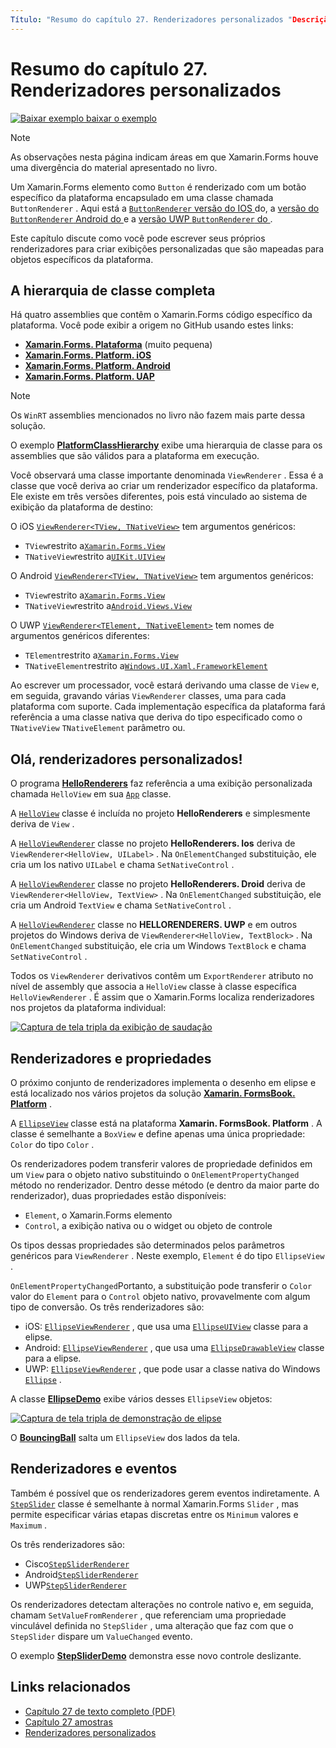 ```yaml
---
Título: "Resumo do capítulo 27. Renderizadores personalizados "Descrição:" Criando aplicativos móveis com Xamarin.Forms : Resumo do capítulo 27. Renderizadores personalizados "MS. Prod: xamarin MS. Technology: xamarin-Forms MS. AssetID: 49961953-9336-4FD4-A42F-6D9B05FF52E7 autor: davidbritch MS. Author: dabritch MS. Date: 07/18/2018 no-loc: [ Xamarin.Forms , Xamarin.Essentials ]
---
```


# <a name="summary-of-chapter-27-custom-renderers"></a>Resumo do capítulo 27. Renderizadores personalizados

[![Baixar exemplo ](~/media/shared/download.png) baixar o exemplo](https://github.com/xamarin/xamarin-forms-book-samples/tree/master/Chapter27)

> [!NOTE] 
> As observações nesta página indicam áreas em que Xamarin.Forms houve uma divergência do material apresentado no livro.

Um Xamarin.Forms elemento como `Button` é renderizado com um botão específico da plataforma encapsulado em uma classe chamada `ButtonRenderer` .  Aqui está a [ `ButtonRenderer` versão do IOS ](https://github.com/xamarin/Xamarin.Forms/blob/master/Xamarin.Forms.Platform.iOS/Renderers/ButtonRenderer.cs)do, a [versão do `ButtonRenderer` Android do ](https://github.com/xamarin/Xamarin.Forms/blob/master/Xamarin.Forms.Platform.Android/Renderers/ButtonRenderer.cs)e a [versão UWP `ButtonRenderer` do ](https://github.com/xamarin/Xamarin.Forms/blob/master/Xamarin.Forms.Platform.UAP/ButtonRenderer.cs).

Este capítulo discute como você pode escrever seus próprios renderizadores para criar exibições personalizadas que são mapeadas para objetos específicos da plataforma.

## <a name="the-complete-class-hierarchy"></a>A hierarquia de classe completa

Há quatro assemblies que contêm o Xamarin.Forms código específico da plataforma.
Você pode exibir a origem no GitHub usando estes links:

- [**Xamarin.Forms. Plataforma**](https://github.com/xamarin/Xamarin.Forms/tree/master/Xamarin.Forms.Platform) (muito pequena)
- [**Xamarin.Forms. Platform. iOS**](https://github.com/xamarin/Xamarin.Forms/tree/master/Xamarin.Forms.Platform.iOS)
- [**Xamarin.Forms. Platform. Android**](https://github.com/xamarin/Xamarin.Forms/tree/master/Xamarin.Forms.Platform.Android)
- [**Xamarin.Forms. Platform. UAP**](https://github.com/xamarin/Xamarin.Forms/tree/master/Xamarin.Forms.Platform.UAP)

> [!NOTE]
> Os `WinRT` assemblies mencionados no livro não fazem mais parte dessa solução. 

O exemplo [**PlatformClassHierarchy**](https://github.com/xamarin/xamarin-forms-book-samples/tree/master/Chapter27/PlatformClassHierarchy) exibe uma hierarquia de classe para os assemblies que são válidos para a plataforma em execução.

Você observará uma classe importante denominada `ViewRenderer` . Essa é a classe que você deriva ao criar um renderizador específico da plataforma. Ele existe em três versões diferentes, pois está vinculado ao sistema de exibição da plataforma de destino:

O iOS [`ViewRenderer<TView, TNativeView>`](https://github.com/xamarin/Xamarin.Forms/blob/master/Xamarin.Forms.Platform.iOS/ViewRenderer.cs#L25) tem argumentos genéricos:

- `TView`restrito a[`Xamarin.Forms.View`](xref:Xamarin.Forms.View)
- `TNativeView`restrito a[`UIKit.UIView`](xref:UIKit.UIView)

O Android [`ViewRenderer<TView, TNativeView>`](https://github.com/xamarin/Xamarin.Forms/blob/master/Xamarin.Forms.Platform.Android/ViewRenderer.cs#L17) tem argumentos genéricos:

- `TView`restrito a[`Xamarin.Forms.View`](xref:Xamarin.Forms.View)
- `TNativeView`restrito a[`Android.Views.View`](xref:Android.Views.View)

O UWP [`ViewRenderer<TElement, TNativeElement>`](https://github.com/xamarin/Xamarin.Forms/blob/master/Xamarin.Forms.Platform.UAP/ViewRenderer.cs#L6) tem nomes de argumentos genéricos diferentes:

- `TElement`restrito a[`Xamarin.Forms.View`](xref:Xamarin.Forms.View)
- `TNativeElement`restrito a[`Windows.UI.Xaml.FrameworkElement`](/uwp/api/Windows.UI.Xaml.FrameworkElement)

Ao escrever um processador, você estará derivando uma classe de `View` e, em seguida, gravando várias `ViewRenderer` classes, uma para cada plataforma com suporte. Cada implementação específica da plataforma fará referência a uma classe nativa que deriva do tipo especificado como o `TNativeView` `TNativeElement` parâmetro ou.

## <a name="hello-custom-renderers"></a>Olá, renderizadores personalizados!

O programa [**HelloRenderers**](https://github.com/xamarin/xamarin-forms-book-samples/tree/master/Chapter27/HelloRenderers) faz referência a uma exibição personalizada chamada `HelloView` em sua [`App`](https://github.com/xamarin/xamarin-forms-book-samples/blob/master/Chapter27/HelloRenderers/HelloRenderers/HelloRenderers/App.cs) classe.

A [`HelloView`](https://github.com/xamarin/xamarin-forms-book-samples/blob/master/Chapter27/HelloRenderers/HelloRenderers/HelloRenderers/HelloView.cs) classe é incluída no projeto **HelloRenderers** e simplesmente deriva de `View` .

A [`HelloViewRenderer`](https://github.com/xamarin/xamarin-forms-book-samples/blob/master/Chapter27/HelloRenderers/HelloRenderers/HelloRenderers.iOS/HelloViewRenderer.cs) classe no projeto **HelloRenderers. Ios** deriva de `ViewRenderer<HelloView, UILabel>` . Na `OnElementChanged` substituição, ele cria um Ios nativo `UILabel` e chama `SetNativeControl` .

A [`HelloViewRenderer`](https://github.com/xamarin/xamarin-forms-book-samples/blob/master/Chapter27/HelloRenderers/HelloRenderers/HelloRenderers.Droid/HelloViewRenderer.cs) classe no projeto **HelloRenderers. Droid** deriva de `ViewRenderer<HelloView, TextView>` . Na `OnElementChanged` substituição, ele cria um Android `TextView` e chama `SetNativeControl` .

A [`HelloViewRenderer`](https://github.com/xamarin/xamarin-forms-book-samples/blob/master/Chapter27/HelloRenderers/HelloRenderers/HelloRenderers.UWP/HelloViewRenderer.cs) classe no **HELLORENDERERS. UWP** e em outros projetos do Windows deriva de `ViewRenderer<HelloView, TextBlock>` . Na `OnElementChanged` substituição, ele cria um Windows `TextBlock` e chama `SetNativeControl` .

Todos os `ViewRenderer` derivativos contêm um `ExportRenderer` atributo no nível de assembly que associa a `HelloView` classe à classe específica `HelloViewRenderer` . É assim que o Xamarin.Forms localiza renderizadores nos projetos da plataforma individual:

[![Captura de tela tripla da exibição de saudação](images/ch27fg02-small.png "Renderizadores personalizados")](images/ch27fg02-large.png#lightbox "Renderizadores personalizados")

## <a name="renderers-and-properties"></a>Renderizadores e propriedades

O próximo conjunto de renderizadores implementa o desenho em elipse e está localizado nos vários projetos da solução [**Xamarin. FormsBook. Platform**](https://github.com/xamarin/xamarin-forms-book-samples/tree/master/Libraries/Xamarin.FormsBook.Platform) .

A [`EllipseView`](https://github.com/xamarin/xamarin-forms-book-samples/blob/master/Libraries/Xamarin.FormsBook.Platform/Xamarin.FormsBook.Platform/EllipseView.cs) classe está na plataforma **Xamarin. FormsBook. Platform** . A classe é semelhante a `BoxView` e define apenas uma única propriedade: `Color` do tipo `Color` .

Os renderizadores podem transferir valores de propriedade definidos em um `View` para o objeto nativo substituindo o `OnElementPropertyChanged` método no renderizador. Dentro desse método (e dentro da maior parte do renderizador), duas propriedades estão disponíveis:

- `Element`, o Xamarin.Forms elemento
- `Control`, a exibição nativa ou o widget ou objeto de controle

Os tipos dessas propriedades são determinados pelos parâmetros genéricos para `ViewRenderer` . Neste exemplo, `Element` é do tipo `EllipseView` .

`OnElementPropertyChanged`Portanto, a substituição pode transferir o `Color` valor do `Element` para o `Control` objeto nativo, provavelmente com algum tipo de conversão. Os três renderizadores são:

- iOS: [`EllipseViewRenderer`](https://github.com/xamarin/xamarin-forms-book-samples/blob/master/Libraries/Xamarin.FormsBook.Platform/Xamarin.FormsBook.Platform.iOS/EllipseViewRenderer.cs) , que usa uma [`EllipseUIView`](https://github.com/xamarin/xamarin-forms-book-samples/blob/master/Libraries/Xamarin.FormsBook.Platform/Xamarin.FormsBook.Platform.iOS/EllipseUIView.cs) classe para a elipse.
- Android: [`EllipseViewRenderer`](https://github.com/xamarin/xamarin-forms-book-samples/blob/master/Libraries/Xamarin.FormsBook.Platform/Xamarin.FormsBook.Platform.Android/EllipseViewRenderer.cs) , que usa uma [`EllipseDrawableView`](https://github.com/xamarin/xamarin-forms-book-samples/blob/master/Libraries/Xamarin.FormsBook.Platform/Xamarin.FormsBook.Platform.Android/EllipseDrawableView.cs) classe para a elipse.
- UWP: [`EllipseViewRenderer`](https://github.com/xamarin/xamarin-forms-book-samples/blob/master/Libraries/Xamarin.FormsBook.Platform/Xamarin.FormsBook.Platform.WinRT/EllipseViewRenderer.cs) , que pode usar a classe nativa do Windows [`Ellipse`](/uwp/api/Windows.UI.Xaml.Shapes.Ellipse) .

A classe [**EllipseDemo**](https://github.com/xamarin/xamarin-forms-book-samples/tree/master/Chapter27/EllipseDemo) exibe vários desses `EllipseView` objetos:

[![Captura de tela tripla de demonstração de elipse](images/ch27fg03-small.png "Renderizadores personalizados do EllipseView")](images/ch27fg03-large.png#lightbox "Renderizadores personalizados do EllipseView")

O [**BouncingBall**](https://github.com/xamarin/xamarin-forms-book-samples/tree/master/Chapter27/BouncingBall) salta um `EllipseView` dos lados da tela.

## <a name="renderers-and-events"></a>Renderizadores e eventos

Também é possível que os renderizadores gerem eventos indiretamente. A [`StepSlider`](https://github.com/xamarin/xamarin-forms-book-samples/blob/master/Libraries/Xamarin.FormsBook.Platform/Xamarin.FormsBook.Platform/StepSlider.cs) classe é semelhante à normal Xamarin.Forms `Slider` , mas permite especificar várias etapas discretas entre os `Minimum` valores e `Maximum` .

Os três renderizadores são:

- Cisco[`StepSliderRenderer`](https://github.com/xamarin/xamarin-forms-book-samples/blob/master/Libraries/Xamarin.FormsBook.Platform/Xamarin.FormsBook.Platform.iOS/StepSliderRenderer.cs)
- Android[`StepSliderRenderer`](https://github.com/xamarin/xamarin-forms-book-samples/blob/master/Libraries/Xamarin.FormsBook.Platform/Xamarin.FormsBook.Platform.Android/StepSliderRenderer.cs)
- UWP[`StepSliderRenderer`](https://github.com/xamarin/xamarin-forms-book-samples/blob/master/Libraries/Xamarin.FormsBook.Platform/Xamarin.FormsBook.Platform.WinRT/StepSliderRenderer.cs)

Os renderizadores detectam alterações no controle nativo e, em seguida, chamam `SetValueFromRenderer` , que referenciam uma propriedade vinculável definida no `StepSlider` , uma alteração que faz com que o `StepSlider` dispare um `ValueChanged` evento.

O exemplo [**StepSliderDemo**](https://github.com/xamarin/xamarin-forms-book-samples/tree/master/Chapter27/StepSliderDemo) demonstra esse novo controle deslizante.

## <a name="related-links"></a>Links relacionados

- [Capítulo 27 de texto completo (PDF)](https://download.xamarin.com/developer/xamarin-forms-book/XamarinFormsBook-Ch27-Apr2016.pdf)
- [Capítulo 27 amostras](https://github.com/xamarin/xamarin-forms-book-samples/tree/master/Chapter27)
- [Renderizadores personalizados](~/xamarin-forms/app-fundamentals/custom-renderer/index.md)
